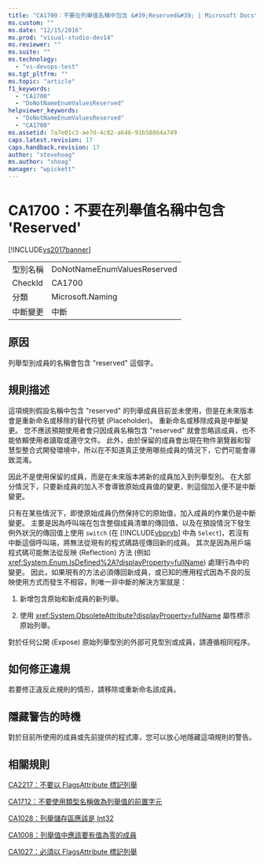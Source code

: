 ```yaml
---
title: "CA1700：不要在列舉值名稱中包含 &#39;Reserved&#39; | Microsoft Docs"
ms.custom: ""
ms.date: "12/15/2016"
ms.prod: "visual-studio-dev14"
ms.reviewer: ""
ms.suite: ""
ms.technology: 
  - "vs-devops-test"
ms.tgt_pltfrm: ""
ms.topic: "article"
f1_keywords: 
  - "CA1700"
  - "DoNotNameEnumValuesReserved"
helpviewer_keywords: 
  - "DoNotNameEnumValuesReserved"
  - "CA1700"
ms.assetid: 7a7e01c3-ae7d-4c82-a646-91b58864a749
caps.latest.revision: 17
caps.handback.revision: 17
author: "stevehoag"
ms.author: "shoag"
manager: "wpickett"
---
```

# CA1700：不要在列舉值名稱中包含 &#39;Reserved&#39;
[!INCLUDE[vs2017banner](../code-quality/includes/vs2017banner.md)]

|||  
|-|-|  
|型別名稱|DoNotNameEnumValuesReserved|  
|CheckId|CA1700|  
|分類|Microsoft.Naming|  
|中斷變更|中斷|  
  
## 原因  
 列舉型別成員的名稱會包含 "reserved" 這個字。  
  
## 規則描述  
 這項規則假設名稱中包含 "reserved" 的列舉成員目前並未使用，但是在未來版本會是重新命名或移除的替代符號 \(Placeholder\)。  重新命名或移除成員是中斷變更。  您不應該預期使用者會只因成員名稱包含 "reserved" 就會忽略該成員，也不能依賴使用者讀取或遵守文件。  此外，由於保留的成員會出現在物件瀏覽器和智慧型整合式開發環境中，所以在不知道真正使用哪些成員的情況下，它們可能會導致混淆。  
  
 因此不是使用保留的成員，而是在未來版本將新的成員加入到列舉型別。  在大部分情況下，只要新成員的加入不會導致原始成員值的變更，則這個加入便不是中斷變更。  
  
 只有在某些情況下，即使原始成員仍然保持它的原始值，加入成員的作業仍是中斷變更。  主要是因為呼叫端在包含整個成員清單的傳回值，以及在預設情況下發生例外狀況的傳回值上使用 `switch` \(在 [!INCLUDE[vbprvb](../code-quality/includes/vbprvb_md.md)] 中為 `Select`\)，若沒有中斷這個呼叫端，將無法從現有的程式碼路徑傳回新的成員。  其次是因為用戶端程式碼可能無法從反映 \(Reflection\) 方法 \(例如 <xref:System.Enum.IsDefined%2A?displayProperty=fullName>\) 處理行為中的變更。  因此，如果現有的方法必須傳回新成員，或已知的應用程式因為不良的反映使用方式而發生不相容，則唯一非中斷的解決方案就是：  
  
1.  新增包含原始和新成員的新列舉。  
  
2.  使用 <xref:System.ObsoleteAttribute?displayProperty=fullName> 屬性標示原始列舉。  
  
 對於任何公開 \(Expose\) 原始列舉型別的外部可見型別或成員，請遵循相同程序。  
  
## 如何修正違規  
 若要修正違反此規則的情形，請移除或重新命名該成員。  
  
## 隱藏警告的時機  
 對於目前所使用的成員或先前提供的程式庫，您可以放心地隱藏這項規則的警告。  
  
## 相關規則  
 [CA2217：不要以 FlagsAttribute 標記列舉](../code-quality/ca2217-do-not-mark-enums-with-flagsattribute.md)  
  
 [CA1712：不要使用類型名稱做為列舉值的前置字元](../code-quality/ca1712-do-not-prefix-enum-values-with-type-name.md)  
  
 [CA1028：列舉儲存區應該是 Int32](../code-quality/ca1028-enum-storage-should-be-int32.md)  
  
 [CA1008：列舉值中應該要有值為零的成員](../code-quality/ca1008-enums-should-have-zero-value.md)  
  
 [CA1027：必須以 FlagsAttribute 標記列舉](../code-quality/ca1027-mark-enums-with-flagsattribute.md)